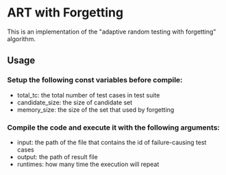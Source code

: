 # ART with Forgetting
This is an implementation of the "adaptive random testing with forgetting" algorithm.

## Usage
### Setup the following const variables before compile:
* total_tc: the total number of test cases in test suite
* candidate_size: the size of candidate set
* memory_size: the size of the set that used by forgetting
### Compile the code and execute it with the following arguments:
* input: the path of the file that contains the id of failure-causing test cases
* output: the path of result file
* runtimes: how many time the execution will repeat
